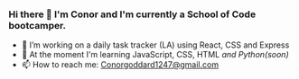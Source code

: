 ### Hi there 👋 I'm Conor and I'm currently a School of Code bootcamper.
- 🔭 I’m working on a daily task tracker (LA) using React, CSS and Express
- 🌱 At the moment I'm learning JavaScript, CSS, HTML *and Python(soon)*
- 📫 How to reach me: Conorgoddard1247@gmail.com

<!--
**ConorG1247/ConorG1247** is a ✨ _special_ ✨ repository because its `README.md` (this file) appears on your GitHub profile.

Here are some ideas to get you started:

- 🔭 I’m currently working on ...
- 🌱 I’m currently learning ...
- 👯 I’m looking to collaborate on ...
- 🤔 I’m looking for help with ...
- 💬 Ask me about ...
- 📫 How to reach me: ...
- 😄 Pronouns: ...
- ⚡ Fun fact: ...
-->
